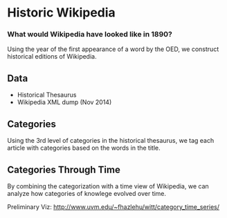 # Historic Wikipedia

### What would Wikipedia have looked like in 1890?
Using the year of the first appearance of a word by the OED, we construct historical editions of Wikipedia.


## Data
* Historical Thesaurus
* Wikipedia XML dump (Nov 2014)

## Categories

Using the 3rd level of categories in the historical thesaurus, we tag each article
with categories based on the words in the title.


## Categories Through Time

By combining the categorization with a time view of Wikipedia, we can analyze how
categories of knowlege evolved over time.

Preliminary Viz: http://www.uvm.edu/~fhazlehu/witt/category_time_series/


